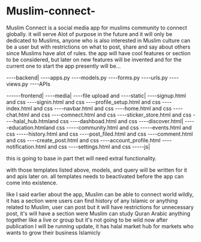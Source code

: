 # Muslim-connect-

Muslim Connect is a social media app for muslims community to connect globally. it will serve Alot of purpose in the future and it will only be dedicated to Muslims, anyone who is also interested in Muslim culture can be a user but with restrictions on what to post, share and say about others since Muslims have alot of rules. the app will have cool features or section to be considered, but later on new features will be invented and for the current one to start the app presently will be...

----backend| 
----apps.py ----models.py ----forms.py ----urls.py ----views.py ----APIs

------frontend| ----media| ----file upload and ----static| ----signup.html and css ----signin.html and css ----profile_setup.html and css ----index.html and css ----navbar.html and css ----home.html and css ----chat.html and css ----comnect.html and css ----sticker_store.html and css ----halal_hub.htmland css ----dashboad.html and css ----discover.html| -----education.htmland css -----community.html and css -----events.html and css -----history.html and css ----post_filed.html and css ----comment.html and css ----create_post.html and css ----account_profile.html ----notification.html and css ----settings.html and css -----js| 

this is going to base in part thet will need extral functionality.

with those templates listed above, models, and query will be written for it and apis later on. all templates needs to beactivated before the app can come into existence.

like I said earlier about the app, Muslim can be able to connect world wildly, it has a section were users can find history of any Islamic or anything related to Muslim, user can post but it will have restrictions for unnecessary post, it's will have a section were Muslim can study Quran Arabic anything together like a live or group but it's not going to be wild now after publication I will be running update, it has halal market hub for markets who wants to grow their business Islamicly
